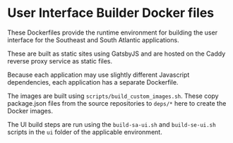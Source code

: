 # User Interface Builder Docker files

These Dockerfiles provide the runtime environment for building the user
interface for the Southeast and South Atlantic applications.

These are built as static sites using GatsbyJS and are hosted on the Caddy
reverse proxy service as static files.

Because each application may use slightly different Javascript dependencies,
each application has a separate Dockerfile.

The images are built using `scripts/build_custom_images.sh`. These copy
package.json files from the source repositories to `deps/*` here to create
the Docker images.

The UI build steps are run using the `build-sa-ui.sh` and `build-se-ui.sh`
scripts in the `ui` folder of the applicable environment.
